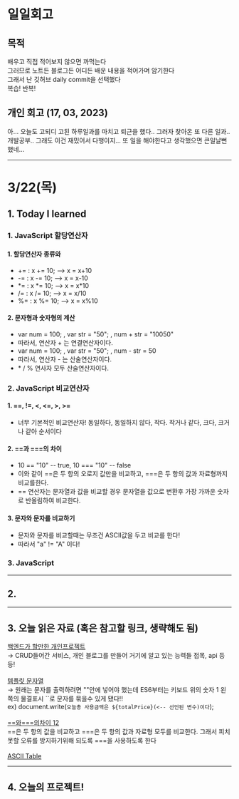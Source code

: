 # 일일회고

## 목적
배우고 직접 적어보지 않으면 까먹는다   
그러므로 노트든 블로그든 어디든 배운 내용을 적어가며 암기한다   
그래서 난 깃허브 daily commit을 선택했다   
복습! 반복!

## 개인 회고 (17, 03, 2023)
아... 오늘도 고되디 고된 하루일과를 마치고 퇴근을 했다.. 
그러자 찾아온 또 다른 일과.. 개발공부.. 
그래도 이건 재밌어서 다행이지... 또 일을 해야한다고 생각했으면 큰일날뻔했네...
- - - -
# 3/22(목)

## 1. Today I learned
###   1. JavaScript 할당연산자
####   1. 할당연산자 종류와 
  * += : x += 10; --> x = x+10
  * -= : x -= 10; --> x = x-10
  * \*= : x \*= 10; --> x = x*10
  * /= : x /= 10; --> x = x/10
  * %= : x %= 10; --> x = x%10
####   2. 문자형과 숫자형의 계산
 * var num = 100; , var str = "50"; , num + str = "10050"
  * 따라서, 연산자 + 는 연결연산자이다.
 * var num = 100; , var str = "50"; , num - str = 50
  * 따라서, 연산자 - 는 산술연산자이다.
  * \* / % 연사자 모두 산술연산자이다.

###   2. JavaScript 비교연산자
####   1. ==, !=, <, <=, >, >=
 * 너무 기본적인 비교연산자! 동일하다, 동일하지 않다, 작다. 작거나 같다, 크다, 크거나 같아 순서이다
####   2. ==과 ===의 차이
 * 10 == "10" -- true, 10 === "10" -- false
 * 이와 같이 ==은 두 항의 오로지 값만을 비교하고, ===은 두 항의 값과 자료형까지 비교를한다.
 * == 연산자는 문자열과 값을 비교할 경우 문자열을 값으로 변환후 가장 가까운 숫자로 반올림하여 비교한다.
####   3. 문자와 문자를 비교하기
 * 문자와 문자를 비교할때는 무조건 ASCII값을 두고 비교를 한다! 
 * 따라서 "a" != "A" 이다! 
###   3. JavaScript 
- - - -

## 2. 

- - - -

## 3. 오늘 읽은 자료 (혹은 참고할 링크, 생략해도 됨)
[백엔드가 할만한 개인프로젝트](https://okky.kr/articles/1327529) <br>
→ CRUD들어간 서비스, 개인 블로그를 만들어 거기에 알고 있는 능력들 접목, api 등등!<br><br>
[템플릿 문자열](https://angelplayer.tistory.com/112)<br>
→ 원래는 문자를 출력하려면 ""안에 넣어야 했는데 ES6부터는 키보드 위의 숫자 1 왼쪽의 물결표시 ``로 문자를 묶을수 있게 됐다!!<br>
ex) document.write(`오늘총 사용금액은 ${totalPrice}(<-- 선언된 변수)이다`);<br><br>
[==와===의차이 1](https://velog.io/@filoscoder/-%EC%99%80-%EC%9D%98-%EC%B0%A8%EC%9D%B4-oak1091tes)[2](https://engineer-mole.tistory.com/126)<br>
==은 두 항의 값을 비교하고 ===은 두 항의 값과 자료형 모두를 비교한다. 그래서 피치못할 오류를 방지하기위해 되도록 ===을 사용하도록 한다<br><br>
[ASCII Table](https://www.asciitable.com/)

- - - -

## 4. 오늘의 프로젝트!

